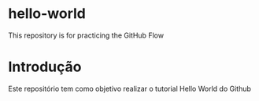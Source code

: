 # hello-world
This repository is for practicing the GitHub Flow
# Introdução
Este repositório tem como objetivo realizar o tutorial Hello World do Github
